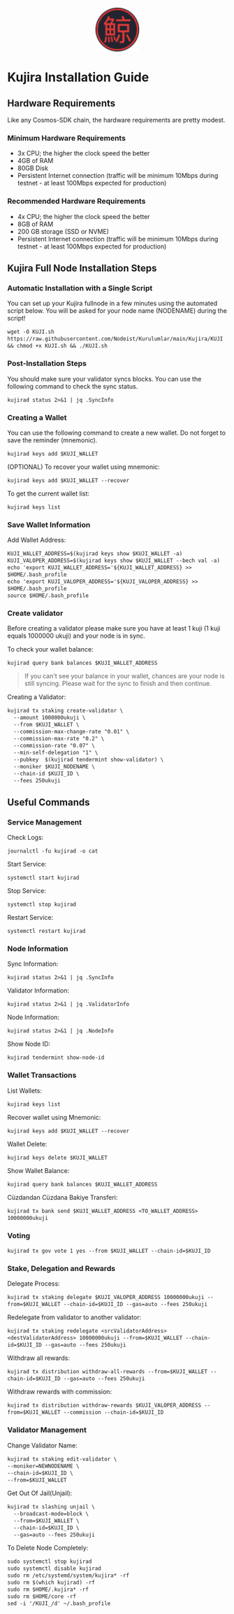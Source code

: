 <p align="center">
  <img height="100" height="auto" src="https://raw.githubusercontent.com/Nodeist/Kurulumlar/main/logos/kujira.png">
</p>

# Kujira Installation Guide
## Hardware Requirements
Like any Cosmos-SDK chain, the hardware requirements are pretty modest.

### Minimum Hardware Requirements
  - 3x CPU; the higher the clock speed the better
  - 4GB of RAM
  - 80GB Disk
  - Persistent Internet connection (traffic will be minimum 10Mbps during testnet - at least 100Mbps expected for production)

### Recommended Hardware Requirements
  - 4x CPU; the higher the clock speed the better
  - 8GB of RAM
  - 200 GB storage (SSD or NVME)
  - Persistent Internet connection (traffic will be minimum 10Mbps during testnet - at least 100Mbps expected for production)

## Kujira Full Node Installation Steps
### Automatic Installation with a Single Script
You can set up your Kujira fullnode in a few minutes using the automated script below.
You will be asked for your node name (NODENAME) during the script!

```
wget -O KUJI.sh https://raw.githubusercontent.com/Nodeist/Kurulumlar/main/Kujira/KUJI && chmod +x KUJI.sh && ./KUJI.sh
```

### Post-Installation Steps

You should make sure your validator syncs blocks.
You can use the following command to check the sync status.
```
kujirad status 2>&1 | jq .SyncInfo
```

### Creating a Wallet
You can use the following command to create a new wallet. Do not forget to save the reminder (mnemonic).
```
kujirad keys add $KUJI_WALLET
```

(OPTIONAL) To recover your wallet using mnemonic:
```
kujirad keys add $KUJI_WALLET --recover
```

To get the current wallet list:
```
kujirad keys list
```

### Save Wallet Information
Add Wallet Address:
```
KUJI_WALLET_ADDRESS=$(kujirad keys show $KUJI_WALLET -a)
KUJI_VALOPER_ADDRESS=$(kujirad keys show $KUJI_WALLET --bech val -a)
echo 'export KUJI_WALLET_ADDRESS='${KUJI_WALLET_ADDRESS} >> $HOME/.bash_profile
echo 'export KUJI_VALOPER_ADDRESS='${KUJI_VALOPER_ADDRESS} >> $HOME/.bash_profile
source $HOME/.bash_profile
```


### Create validator
Before creating a validator please make sure you have at least 1 kuji (1 kuji equals 1000000 ukuji) and your node is in sync.

To check your wallet balance:
```
kujirad query bank balances $KUJI_WALLET_ADDRESS
```
> If you can't see your balance in your wallet, chances are your node is still syncing. Please wait for the sync to finish and then continue.

Creating a Validator:
```
kujirad tx staking create-validator \
  --amount 1000000ukuji \
  --from $KUJI_WALLET \
  --commission-max-change-rate "0.01" \
  --commission-max-rate "0.2" \
  --commission-rate "0.07" \
  --min-self-delegation "1" \
  --pubkey  $(kujirad tendermint show-validator) \
  --moniker $KUJI_NODENAME \
  --chain-id $KUJI_ID \
  --fees 250ukuji
```



## Useful Commands
### Service Management
Check Logs:
```
journalctl -fu kujirad -o cat
```

Start Service:
```
systemctl start kujirad
```

Stop Service:
```
systemctl stop kujirad
```

Restart Service:
```
systemctl restart kujirad
```

### Node Information
Sync Information:
```
kujirad status 2>&1 | jq .SyncInfo
```

Validator Information:
```
kujirad status 2>&1 | jq .ValidatorInfo
```

Node Information:
```
kujirad status 2>&1 | jq .NodeInfo
```

Show Node ID:
```
kujirad tendermint show-node-id
```

### Wallet Transactions
List Wallets:
```
kujirad keys list
```

Recover wallet using Mnemonic:
```
kujirad keys add $KUJI_WALLET --recover
```

Wallet Delete:
```
kujirad keys delete $KUJI_WALLET
```

Show Wallet Balance:
```
kujirad query bank balances $KUJI_WALLET_ADDRESS
```

Cüzdandan Cüzdana Bakiye Transferi:
```
kujirad tx bank send $KUJI_WALLET_ADDRESS <TO_WALLET_ADDRESS> 10000000ukuji
```

### Voting
```
kujirad tx gov vote 1 yes --from $KUJI_WALLET --chain-id=$KUJI_ID
```

### Stake, Delegation and Rewards
Delegate Process:
```
kujirad tx staking delegate $KUJI_VALOPER_ADDRESS 10000000ukuji --from=$KUJI_WALLET --chain-id=$KUJI_ID --gas=auto --fees 250ukuji
```

Redelegate from validator to another validator:
```
kujirad tx staking redelegate <srcValidatorAddress> <destValidatorAddress> 10000000ukuji --from=$KUJI_WALLET --chain-id=$KUJI_ID --gas=auto --fees 250ukuji
```

Withdraw all rewards:
```
kujirad tx distribution withdraw-all-rewards --from=$KUJI_WALLET --chain-id=$KUJI_ID --gas=auto --fees 250ukuji
```

Withdraw rewards with commission:
```
kujirad tx distribution withdraw-rewards $KUJI_VALOPER_ADDRESS --from=$KUJI_WALLET --commission --chain-id=$KUJI_ID
```

### Validator Management
Change Validator Name:
```
kujirad tx staking edit-validator \
--moniker=NEWNODENAME \
--chain-id=$KUJI_ID \
--from=$KUJI_WALLET
```

Get Out Of Jail(Unjail):
```
kujirad tx slashing unjail \
  --broadcast-mode=block \
  --from=$KUJI_WALLET \
  --chain-id=$KUJI_ID \
  --gas=auto --fees 250ukuji
```

To Delete Node Completely:
```
sudo systemctl stop kujirad
sudo systemctl disable kujirad
sudo rm /etc/systemd/system/kujira* -rf
sudo rm $(which kujirad) -rf
sudo rm $HOME/.kujira* -rf
sudo rm $HOME/core -rf
sed -i '/KUJI_/d' ~/.bash_profile
```
